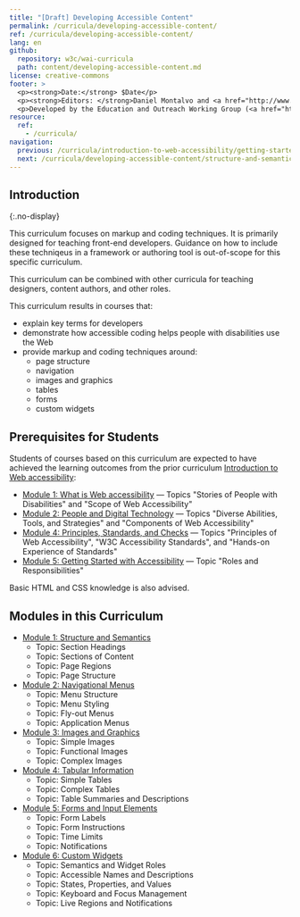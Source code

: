 ```yaml
---
title: "[Draft] Developing Accessible Content"
permalink: /curricula/developing-accessible-content/
ref: /curricula/developing-accessible-content/
lang: en
github:
  repository: w3c/wai-curricula
  path: content/developing-accessible-content.md
license: creative-commons
footer: >
  <p><strong>Date:</strong> $Date</p>
  <p><strong>Editors: </strong>Daniel Montalvo and <a href="http://www.w3.org/People/shadi/">Shadi Abou-Zahra</a>. Contributors: <a href="https://www.w3.org/WAI/EO/EOWG-members">EOWG Participants</a>. </p>
  <p>Developed by the Education and Outreach Working Group (<a href="http://www.w3.org/WAI/EO/">EOWG</a>). Developed with support from the <a href="https://www.w3.org/WAI/about/projects/wai-guide/">WAI-Guide Project</a> funded by the European Commission (EC) under the Horizon 2020 program (Grant Agreement 822245).</p>
resource:
  ref:
    - /curricula/
navigation:
  previous: /curricula/introduction-to-web-accessibility/getting-started-with-accessibility/
  next: /curricula/developing-accessible-content/structure-and-semantics/
---
```


## Introduction
{:.no-display}

This curriculum focuses on markup and coding techniques. It is primarily designed for teaching front-end developers. Guidance on how to include these techniqeus in a framework or authoring tool is out-of-scope for this specific curriculum.

This curriculum can be combined with other curricula for teaching designers, content authors, and other roles.

This curriculum results in courses that:

* explain key terms for developers
* demonstrate how accessible coding helps people with disabilities use the Web
* provide markup and coding techniques around:
  * page structure
  * navigation
  * images and graphics
  * tables
  * forms
  * custom widgets

## Prerequisites for Students

Students of courses based on this curriculum are expected to have achieved the learning outcomes from the prior curriculum [Introduction to Web accessibility](https://www.w3.org/WAI/curricula/introduction-to-web-accessibility/):

* [Module 1: What is Web accessibility](https://www.w3.org/WAI/curricula/introduction-to-web-accessibility/what-is-web-accessibility/) &mdash; Topics "Stories of People with Disabilities" and "Scope of Web Accessibility"
* [Module 2: People and Digital Technology](/curricula/introduction-to-web-accessibility/people-and-digital-technology/) &mdash; Topics "Diverse Abilities, Tools, and Strategies" and "Components of Web Accessibility"
* [Module 4: Principles, Standards, and Checks](/curricula/introduction-to-web-accessibility/principles-standards-and-checks/) &mdash; Topics "Principles of Web Accessibility", "W3C Accessibility Standards", and "Hands-on Experience of Standards"
* [Module 5: Getting Started with Accessibility](https://www.w3.org/WAI/curricula/introduction-to-web-accessibility/getting-started-with-accessibility/) &mdash; Topic "Roles and Responsibilities"

Basic HTML and CSS knowledge is also advised.

## Modules in this Curriculum

-   [Module 1: Structure and Semantics](/curricula/developing-accessible-content/structure-and-semantics/)
    -   Topic: Section Headings
    -   Topic: Sections of Content
    -   Topic: Page Regions
    -   Topic: Page Structure
-   [Module 2: Navigational Menus](/curricula/developing-accessible-content/navigational-menus/)
    -   Topic: Menu Structure
    -   Topic: Menu Styling
    -   Topic: Fly-out Menus
    -   Topic: Application Menus
-   [Module 3: Images and Graphics](/curricula/developing-accessible-content/images-and-graphics/)
    -   Topic: Simple Images
    -   Topic: Functional Images
    -   Topic: Complex Images
-   [Module 4: Tabular Information](/curricula/developing-accessible-content/tabular-information/)
    -   Topic: Simple Tables
    -   Topic: Complex Tables
    -   Topic: Table Summaries and Descriptions
-   [Module 5: Forms and Input Elements](/curricula/developing-accessible-content/forms-and-input-elements/)
    -   Topic: Form Labels
    -   Topic: Form Instructions
    -   Topic: Time Limits
    -   Topic: Notifications
-   [Module 6: Custom Widgets](/curricula/developing-accessible-content/custom-widgets/)
    -   Topic: Semantics and Widget Roles
    -   Topic: Accessible Names and Descriptions
    -   Topic: States, Properties, and Values
    -   Topic: Keyboard and Focus Management
    -   Topic: Live Regions and Notifications
